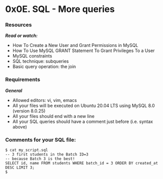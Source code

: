 # 0x0E. SQL - More queries


### Resources
***Read or watch:***
* How To Create a New User and Grant Permissions in MySQL
* How To Use MySQL GRANT Statement To Grant Privileges To a User
* MySQL constraints
* SQL technique: subqueries
* Basic query operation: the join


### Requirements
***General***
* Allowed editors: vi, vim, emacs
* All your files will be executed on Ubuntu 20.04 LTS using MySQL 8.0 (version 8.0.25)
* All your files should end with a new line
* All your SQL queries should have a comment just before (i.e. syntax above)

### Comments for your SQL file:
```
$ cat my_script.sql
-- 3 first students in the Batch ID=3
-- because Batch 3 is the best!
SELECT id, name FROM students WHERE batch_id = 3 ORDER BY created_at DESC LIMIT 3;
$

```
